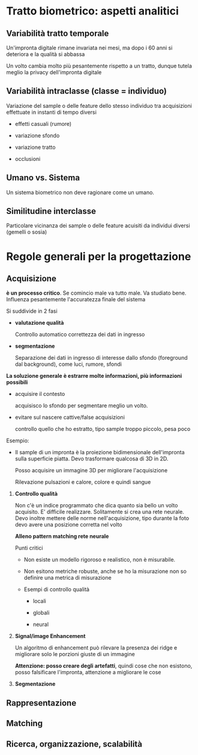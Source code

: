# Tratto biometrico: aspetti analitici

## Variabilità tratto temporale

Un'impronta digitale rimane invariata nei mesi, ma dopo i 60 anni si deteriora e la qualità si abbassa

Un volto cambia molto più pesantemente rispetto a un tratto, dunque tutela meglio la privacy dell'impronta digitale

## Variabilità intraclasse (classe = individuo)

Variazione del sample o delle feature dello stesso individuo tra acquisizioni effettuate in instanti di tempo diversi

- effetti casuali (rumore)

- variazione sfondo

- variazione tratto

- occlusioni

## Umano vs. Sistema

Un sistema biometrico non deve ragionare come un umano.

## Similitudine interclasse

Particolare vicinanza dei sample o delle feature acuisiti da individui diversi (gemelli o sosia)

# Regole generali per la progettazione

## Acquisizione

**è un processo critico**. Se comincio male va tutto male. Va studiato bene. Influenza pesantemente l'accuratezza finale del sistema

Si suddivide in 2 fasi

- **valutazione qualità**
  
  Controllo automatico correttezza dei dati in ingresso

- **segmentazione**
  
  Separazione dei dati in ingresso di interesse dallo sfondo (foreground dal background), come luci, rumore, sfondi

**La soluzione generale è estrarre molte informazioni, più informazioni possibili**

- acquisire il contesto
  
  acquisisco lo sfondo per segmentare meglio un volto.

- evitare sul nascere cattive/false acquisizioni
  
  controllo quello che ho estratto, tipo sample troppo piccolo, pesa poco

Esempio:

- Il sample di un impronta è la proiezione bidimensionale dell'impronta sulla superficie piatta. Devo trasformare qualcosa di 3D in 2D.
  
  Posso acquisire un immagine 3D per migliorare l'acquisizione
  
  Rilevazione pulsazioni e calore, colore e quindi sangue
1. **Controllo qualità**
   
   Non c'è un indice programmato che dica quanto sia bello un volto acquisito. E' difficile realizzare. Solitamente si crea una rete neurale. Devo inoltre mettere delle norme nell'acquisizione, tipo durante la foto devo avere una posizione corretta nel volto
   
   **Alleno pattern matching rete neurale**
   
   Punti critici
   
   - Non esiste un modello rigoroso e realistico, non è misurabile.
   
   - Non esitono metriche robuste, anche se ho la misurazione non so definire una metrica di misurazione
   
   - Esempi di controllo qualità
     
     - locali
     
     - globali
     
     - neural

2. **Signal/image Enhancement**
   
   Un algoritmo di enhancement può rilevare la presenza dei ridge e migliorare solo le porzioni giuste di un immagine
   
   **Attenzione: posso creare degli artefatti**, quindi cose che non esistono, posso falsificare l'impronta, attenzione a migliorare le cose

3. **Segmentazione**

## Rappresentazione



## Matching



## Ricerca, organizzazione, scalabilità

